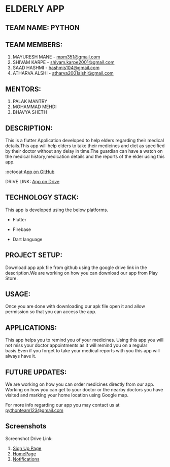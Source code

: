 # ELDERLY APP

## TEAM NAME: PYTHON

## TEAM MEMBERS:

1. MAYURESH MANE - mpm351@gmail.com
2. SHIVAM KARPE - shivam.karpe2001@gmail.com
3. SAAD HASHMI - hashmis104@gmail.com
4. ATHARVA ALSHI - atharva2001alshi@gmail.com

## MENTORS:

1. PALAK MANTRY
2. MOHAMMAD MEHDI
3. BHAVYA SHETH

## DESCRIPTION:

This is a flutter Application developed to help elders regarding their medical details.This app will help elders to take their medicines and diet as specified by their doctor without any delay in time.The guardian can have a watch on the medical history,medication details and the reports of the elder using this app.

:octocat:[App on GitHub](https://github.com/Mayuresh351/Elderly_App)

DRIVE LINK: [App on Drive](https://drive.google.com/file/d/1Dt0ogGWINYJWQA0FEHdTnqze-LF2xfir/view?usp=drivesdk)

## TECHNOLOGY STACK:

This app is developed using the below platforms.

* Flutter

* Firebase

* Dart language

## PROJECT SETUP:

Download app apk file from github using the google drive link in the description.We are working on how you can download our app from Play Store.

## USAGE:

Once you are done with downloading our apk file open it and allow permission so that you can access the app.

## APPLICATIONS:

This app helps you to remind you of your medicines. Using this app you will not miss your doctor appointments as it will remind you on a regular basis.Even if you forget to take your medical reports with you this app will always have it.

## FUTURE UPDATES:

We are working on how you can order medicines directly from our app. Working on how you can get to your doctor or the nearby doctors you have visited and marking your home location using Google map.

For more info regarding our app you may contact us at pythonteam123@gmail.com

## Screenshots
Screenshot Drive Link: 
1. [Sign Up Page](https://drive.google.com/file/d/1M2ltiBrogJLWqtqWa5KbSzQMm6dAgNh6/view?usp=drivesdk)
2. [HomePage](https://drive.google.com/file/d/1M7ntM-vmeu4_jTRWX9EQ4qnGjM_rXlv5/view?usp=drivesdk)
3. [Notifications](https://drive.google.com/file/d/1LxUewzgULt5_jvRk25nWGZ-q9AdsGDq-/view?usp=drivesdk)

